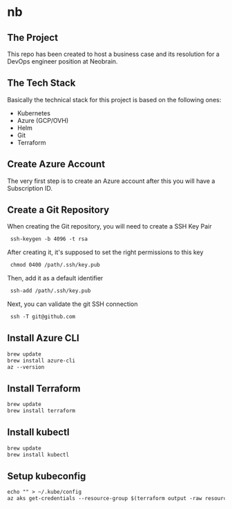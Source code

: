 # nb

## The Project

This repo has been created to host a business case and its resolution for a DevOps engineer position at Neobrain.

## The Tech Stack

Basically the technical stack for this project is based on the following ones:
- Kubernetes
- Azure (GCP/OVH)
- Helm
- Git
- Terraform

## Create Azure Account 

The very first step is to create an Azure account after this you will have a Subscription ID.

## Create a Git Repository

When creating the Git repository, you will need to create a SSH Key Pair

```markdown
 ssh-keygen -b 4096 -t rsa
```

After creating it, it's supposed to set the right permissions to this key
```markdown
 chmod 0400 /path/.ssh/key.pub
```

Then, add it as a default identifier
```markdown
 ssh-add /path/.ssh/key.pub
```

Next, you can validate the git SSH connection
```markdown
 ssh -T git@github.com
```

## Install Azure CLI
```markdown
brew update
brew install azure-cli
az --version
```

## Install Terraform
```markdown
brew update
brew install terraform
```

## Install kubectl
```markdown
brew update
brew install kubectl
```
## Setup kubeconfig
```markdown
echo "" > ~/.kube/config
az aks get-credentials --resource-group $(terraform output -raw resource_group_name) --name $(terraform output -raw kubernetes_cluster_name)
```